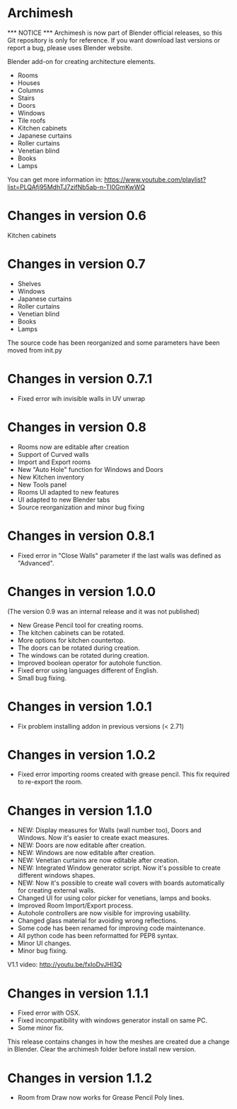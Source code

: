 Archimesh
=======

*** NOTICE ***
Archimesh is now part of Blender official releases, so this Git repository is only for reference. If you want download last versions or report a bug, please uses Blender website.


Blender add-on for creating architecture elements.

- Rooms
- Houses
- Columns
- Stairs
- Doors
- Windows
- Tile roofs
- Kitchen cabinets
- Japanese curtains
- Roller curtains
- Venetian blind
- Books
- Lamps

You can get more information in: https://www.youtube.com/playlist?list=PLQAfj95MdhTJ7zifNb5ab-n-TI0GmKwWQ

Changes in version 0.6
=============================
Kitchen cabinets

Changes in version 0.7
=============================
- Shelves
- Windows
- Japanese curtains
- Roller curtains
- Venetian blind
- Books
- Lamps

The source code has been reorganized and some parameters have been moved from init.py

Changes in version 0.7.1
=============================
- Fixed error wih invisible walls in UV unwrap

Changes in version 0.8
=============================
- Rooms now are editable after creation
- Support of Curved walls
- Import and Export rooms
- New "Auto Hole" function for Windows and Doors
- New Kitchen inventory
- New Tools panel
- Rooms UI adapted to new features
- UI adapted to new Blender tabs
- Source reorganization and minor bug fixing

Changes in version 0.8.1
=============================
- Fixed error in "Close Walls" parameter if the last walls was defined as "Advanced".


Changes in version 1.0.0
=============================
(The version 0.9 was an internal release and it was not published)


- New Grease Pencil tool for creating rooms.
- The kitchen cabinets can be rotated.
- More options for kitchen countertop.
- The doors can be rotated during creation.
- The windows can be rotated during creation.
- Improved boolean operator for autohole function.
- Fixed error using languages different of English.
- Small bug fixing.

Changes in version 1.0.1
=============================
- Fix problem installing addon in previous versions (< 2.71)

Changes in version 1.0.2
=============================
- Fixed error importing rooms created with grease pencil. This fix required to re-export the room.

Changes in version 1.1.0
=============================
- NEW: Display measures for Walls (wall number too), Doors and Windows. Now it's easier to create exact measures.
- NEW: Doors are now editable after creation.
- NEW: Windows are now editable after creation.
- NEW: Venetian curtains are now editable after creation.
- NEW: Integrated Window generator script. Now it's possible to create different windows shapes.
- NEW: Now it's possible to create wall covers with boards automatically for creating external walls.
- Changed UI for using color picker for venetians, lamps and books.
- Improved Room Import/Export process.
- Autohole controllers are now visible for improving usability.
- Changed glass material for avoiding wrong reflections.
- Some code has been renamed for improving code maintenance.
- All python code has been reformatted for PEP8 syntax.
- Minor UI changes.
- Minor bug fixing.
 
V1.1 video: http://youtu.be/fxIoDvJHl3Q

Changes in version 1.1.1
=============================
- Fixed error with OSX.
- Fixed incompatibility with windows generator install on same PC.
- Some minor fix.

This release contains changes in how the meshes are created due a change in Blender. Clear the archimesh folder before install new version.

Changes in version 1.1.2
=============================
- Room from Draw now works for Grease Pencil Poly lines.
